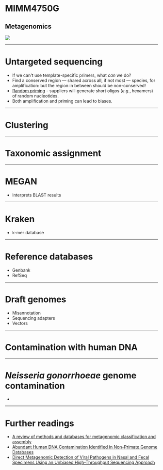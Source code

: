 # MIMM4750G
## Metagenomics

![](https://imgs.xkcd.com/comics/recipes.png)

---

# Untargeted sequencing

* If we can't use template-specific primers, what *can* we do?
* Find a conserved region &mdash; shared across all, if not most &mdash; species, for amplification: but the region in between should be non-conserved!
* [Random priming](https://genome.cshlp.org/content/2/3/185.short) - suppliers will generate short oligos (*e.g.*, hexamers) of random nucleotides.
* Both amplification and priming can lead to biases.

---

# Clustering

---

# Taxonomic assignment

---

# MEGAN

* Interprets BLAST results

---

# Kraken

* k-mer database

---

# Reference databases

* Genbank
* RefSeq

---

# Draft genomes

* Misannotation
* Sequencing adapters
* Vectors

---

# Contamination with human DNA



---

# *Neisseria gonorrhoeae* genome contamination

*

---

# Further readings

* [A review of methods and databases for metagenomic classification and assembly](https://academic.oup.com/bib/article/20/4/1125/4210288)
* [Abundant Human DNA Contamination Identified in Non-Primate Genome Databases](https://journals.plos.org/plosone/article?id=10.1371/journal.pone.0016410)
* [Direct Metagenomic Detection of Viral Pathogens in Nasal and Fecal Specimens Using an Unbiased High-Throughput Sequencing Approach](https://www.ncbi.nlm.nih.gov/pmc/articles/PMC2625441/)

